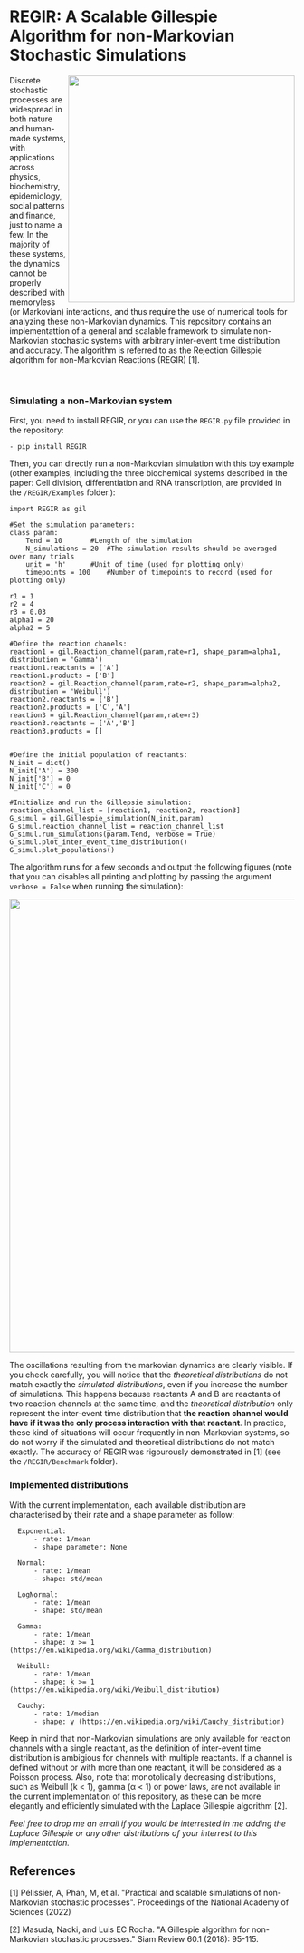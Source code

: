 # REGIR: A Scalable Gillespie Algorithm for non-Markovian Stochastic Simulations

<img align="right" src="https://raw.githubusercontent.com/Aurelien-Pelissier/REGIR/master/Figures/REGIR.png" width=400>
Discrete stochastic processes are widespread in both nature and human-made systems, with applications across physics, biochemistry, epidemiology, social patterns and finance, just to name a few. In the majority of these systems, the dynamics cannot be properly described with memoryless (or Markovian) interactions, and thus require the use of numerical tools for analyzing these non-Markovian dynamics. This repository contains an implementattion of a general and scalable framework to simulate non-Markovian stochastic systems with arbitrary inter-event time distribution and accuracy. The algorithm is referred to as the Rejection Gillespie algorithm for non-Markovian Reactions (REGIR) [1].

&nbsp;



        
        
### Simulating a non-Markovian system

First, you need to install REGIR, or you can use the `REGIR.py` file provided in the repository:

	- pip install REGIR


Then, you can directly run a non-Markovian simulation with this toy example (other examples, including the three biochemical systems described in the paper: Cell division, differentiation and RNA transcription, are provided in the `/REGIR/Examples` folder.):

	import REGIR as gil

	#Set the simulation parameters:
	class param:
		Tend = 10		#Length of the simulation
		N_simulations = 20	#The simulation results should be averaged over many trials
		unit = 'h'		#Unit of time (used for plotting only)
		timepoints = 100	#Number of timepoints to record (used for plotting only)

	r1 = 1
	r2 = 4
	r3 = 0.03
	alpha1 = 20
	alpha2 = 5
      
	#Define the reaction chanels:
	reaction1 = gil.Reaction_channel(param,rate=r1, shape_param=alpha1, distribution = 'Gamma')
	reaction1.reactants = ['A']
	reaction1.products = ['B']	
	reaction2 = gil.Reaction_channel(param,rate=r2, shape_param=alpha2, distribution = 'Weibull')
	reaction2.reactants = ['B']
	reaction2.products = ['C','A']	
	reaction3 = gil.Reaction_channel(param,rate=r3)
	reaction3.reactants = ['A','B']
	reaction3.products = []
		
	
	#Define the initial population of reactants:
	N_init = dict()
	N_init['A'] = 300
	N_init['B'] = 0
	N_init['C'] = 0

	#Initialize and run the Gillepsie simulation:
	reaction_channel_list = [reaction1, reaction2, reaction3]
	G_simul = gil.Gillespie_simulation(N_init,param)
	G_simul.reaction_channel_list = reaction_channel_list
	G_simul.run_simulations(param.Tend, verbose = True)
	G_simul.plot_inter_event_time_distribution()
	G_simul.plot_populations()

The algorithm runs for a few seconds and output the following figures (note that you can disables all printing and plotting by passing the argument `verbose = False` when running the simulation):
<p align="center">
  <img src="https://raw.githubusercontent.com/Aurelien-Pelissier/REGIR/master/Figures/REGIR_test.png" width=800>
</p>

The oscillations resulting from the markovian dynamics are clearly visible. If you check carefully, you will notice that the *theoretical distributions* do not match exactly the *simulated distributions*, even if you increase the number of simulations. This happens because reactants A and B are reactants of two reaction channels at the same time, and the *theoretical distribution* only represent the inter-event time distribution that **the reaction channel would have if it was the only process interaction with that reactant**. In practice, these kind of situations will occur frequently in non-Markovian systems, so do not worry if the simulated and theoretical distributions do not match exactly. The accuracy of REGIR was rigourously demonstrated in [1] (see the `/REGIR/Benchmark` folder).
      
### Implemented distributions
With the current implementation, each available distribution are characterised by their rate and a shape parameter as follow:

      Exponential:
          - rate: 1/mean
          - shape parameter: None
      
      Normal:
          - rate: 1/mean
          - shape: std/mean
      
      LogNormal:
          - rate: 1/mean
          - shape: std/mean
          
      Gamma:
          - rate: 1/mean
          - shape: α >= 1 (https://en.wikipedia.org/wiki/Gamma_distribution)
          
      Weibull:
          - rate: 1/mean
          - shape: k >= 1 (https://en.wikipedia.org/wiki/Weibull_distribution)
          
      Cauchy:
          - rate: 1/median
          - shape: γ (https://en.wikipedia.org/wiki/Cauchy_distribution)
      

Keep in mind that non-Markovian simulations are only available for reaction channels with a single reactant, as the definition of inter-event time distribution is ambigious for channels with multiple reactants. If a channel is defined without or with more than one reactant, it will be considered as a Poisson process. Also, note that monotolically decreasing distributions, such as Weibull (k < 1), gamma (α < 1) or power laws, are not available in the current implementation of this repository, as these can be more elegantly and efficiently simulated with the Laplace Gillespie algorithm [2]. 

*Feel free to drop me an email if you would be interrested in me adding the Laplace Gillespie or any other distributions of your interrest to this implementation.* 



## References

[1] Pélissier, A, Phan, M, et al. "Practical and scalable simulations of non-Markovian stochastic processes". Proceedings of the National Academy of Sciences (2022)

[2] Masuda, Naoki, and Luis EC Rocha. "A Gillespie algorithm for non-Markovian stochastic processes." Siam Review 60.1 (2018): 95-115.
